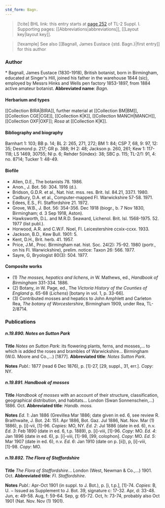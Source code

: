 ```yaml
---
std_form: Bagn.
---
```


> [!cite] BHL link: this entry starts at [page 252](https://www.biodiversitylibrary.org/page/33264979) of TL-2 Suppl. I.
> Supporting pages: [[Abbreviations|abbreviations]], [[Layout key|layout key]].

> [!example] See also [[Bagnall, James Eustace {std. Bagn.}|first entry]] for this author

### Author

\* Bagnall, James Eustace (1830-1918), British botanist, born in Birmingham, educated at Singer's Hill, joined his father in the warehouse 1844 (sic), employed by Messrs Hinks and Wells pen factory 1853-1897, from 1884 active amateur botanist. 
**Abbreviated name**: *Bagn.*

#### Herbarium and types

[[Collection BIRA|BIRA]], further material at [[Collection BM|BM]], [[Collection CGE|CGE]], [[Collection K|K]], [[Collection MANCH|MANCH]], [[Collection OXF|OXF]]; *Rosa* at [[Collection K|K]].

#### Bibliography and biography

Barnhart 1: 103; BB p. 14; BL 2: 265, 271, 272; BM 1: 84; CSP 7, 68, 9: 97, 12: 35; Desmond p. 217; GR p. 388; IH 2: 48; Jackson p. 260, 261; Kew 1: 117-118; LS 1469, 30755; NI p. 6; Rehder 5(index): 38; SBC p. 115; TL-2/1: 91, 4: no. 8714; Tucker 1: 48-49.

#### Biofile

- Allen, D.E., The botanists 78. 1986.
- Anon., J. Bot. 56: 304. 1916 (d.).
- Bridson, G.D.R. et al., Nat. hist. mss. res. Brit. Isl. 84.21, 337.1. 1980.
- Cadbury, D.A. et al., Computer-mapped Fl. Warwickshire 57-58. 1971.
- Edees, E.S., Fl. Staffordshire 21. 1972.
- Grove, W.B., J. Bot. 56: 354-356. Dec 1918 (biogr., b. 7 Nov 1830, Birmingham; d. 3 Sep 1918, Aston).
- Hawksworth, D.L. and M.R.D. Seaward, Lichenol. Brit. Isl. 1568-1975. 52. 1977 (list publ.).
- Horwood, A.R. and C.W.F. Noel, Fl. Leicestershire ccxix-ccxx. 1933.
- Jackson, B.D., Kew Bull. 1901: 5.
- Kent, D.H., Brit. herb. 41. 1957.
- Price, J.M., Proc. Birmingham nat. hist. Soc. 24(2): 75-92. 1980 (portr., on his Fl. Warwickshire), prelim. notice: Taxon 26: 566. 1977.
- Sayre, G, Bryologist 80(3): 504. 1977.

#### Composite works

- (1) *The mosses, hepatics and lichens*, *in* W. Mathews, ed., *Handbook of Birmingham* 331-334. 1886.
- (2) Botany, *in* W. Page, ed., The *Victoria History of the Counties of England* p. 65-68 (*Lichens*) \[botany in vol. 1, p. 33-66\].
- (3) Contributed mosses and hepatics to John Amphlett and Carleton Rea, *The botany of Worcestershire*, Birmingham 1909, under Rea, TL-2/8714.

### Publications

##### n.19.890. Notes on Sutton Park

**Title**
*Notes on Sutton Park*: its flowering plants, ferns, and mosses,... to which is added the roses and brambles of Warwickshire... Birmingham (W.G. Moore and Co.,...) \[1877\].
**Abbreviated title**: *Notes Sutton Park*.

**Notes**
*Publ*.: 1877 (read 6 Dec 1876), p. \[1\]-27, \[29, suppl., 31, err.\]. *Copy*: NY.

##### n.19.891. Handbook of mosses

**Title**
*Handbook of mosses* with an account of their structure, classification, geographical distribution, and habitats... London (Swan Sonnenschein,...) 1886. Oct.
**Abbreviated title**: *Handb. moss.*

**Notes**
*Ed. 1*: Jan 1886 (Grevillea Mar 1886; date given in ed. 6, see review R. Braithwaite, J. Bot. 24: 151. Apr 1886, Bot. Gaz. Jul 1886, Nat. Nov. Mar (1) 1886), p. \[i\]-vii, \[1\]-96. *Copies*: MO, NY.
*Ed. 2*: Jul 1886 (date in ed. 6), n.v.
*Ed. 3*: Feb 1890 (date in ed. 6, t.p. 1889), p. \[i\]-viii, \[1\]-96. *Copy*: MO.
*Ed. 4*: Jan 1896 (date in ed. 6), p. \[i\]-viii, \[1\]-98, \[99, colophon\]. *Copy*: MO.
*Ed. 5*: Mar 1907 (date in ed. 6), n.v.
*Ed. 6*: Jan 1910 (date on p. \[ii\]), p, \[i\]-viii, \[1\]-98. *Copy*: MO.

##### n.19.892. The Flora of Staffordshire

**Title**
*The Flora of Staffordshire*... London (West, Newman & Co.,...) 1901. Oct.
**Abbreviated title**: *Fl. Staffordshire*.

**Notes**
*Publ*.: Apr-Oct 1901 (in suppl. to J. Bot.), p. \[i, t.p.\], \[1\]-74. *Copies*: B, U. − Issued as Supplement to J. Bot. 39, signature c: 17-32. Apr, d: 33-48. Jun, e: 49-58. Aug, f: 59-64. Sep, g: 65-72. Oct, h: 73-74, probably also Oct 1901 (Nat. Nov. Nov (1) 1901).

